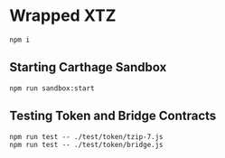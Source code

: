 # Wrapped XTZ

```
npm i
```

## Starting Carthage Sandbox

```
npm run sandbox:start
```

## Testing Token and Bridge Contracts

```
npm run test -- ./test/token/tzip-7.js
npm run test -- ./test/token/bridge.js
```